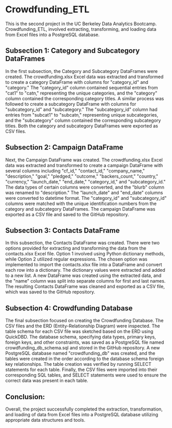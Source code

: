 # Crowdfunding_ETL
This is the second project in the UC Berkeley Data Analytics Bootcamp.
Crowdfunding_ETL, involved extracting, transforming, and loading data from Excel files into a PostgreSQL database.

## Subsection 1: Category and Subcategory DataFrames
In the first subsection, the Category and Subcategory DataFrames were created. The crowdfunding.xlsx Excel data was extracted and transformed to create a category DataFrame with columns for "category_id" and "category." The "category_id" column contained sequential entries from "cat1" to "catn," representing the unique categories, and the "category" column contained the corresponding category titles. A similar process was followed to create a subcategory DataFrame with columns for "subcategory_id" and "subcategory." The "subcategory_id" column had entries from "subcat1" to "subcatn," representing unique subcategories, and the "subcategory" column contained the corresponding subcategory titles. Both the category and subcategory DataFrames were exported as CSV files.

## Subsection 2: Campaign DataFrame
Next, the Campaign DataFrame was created. The crowdfunding.xlsx Excel data was extracted and transformed to create a campaign DataFrame with several columns including "cf_id," "contact_id," "company_name," "description," "goal," "pledged," "outcome," "backers_count," "country," "currency," "launch_date," "end_date," "category_id," and "subcategory_id." The data types of certain columns were converted, and the "blurb" column was renamed to "description." The "launch_date" and "end_date" columns were converted to datetime format. The "category_id" and "subcategory_id" columns were matched with the unique identification numbers from the category and subcategory DataFrames. The campaign DataFrame was exported as a CSV file and saved to the GitHub repository.

## Subsection 3: Contacts DataFrame
In this subsection, the Contacts DataFrame was created. There were two options provided for extracting and transforming the data from the contacts.xlsx Excel file. Option 1 involved using Python dictionary methods, while Option 2 utilized regular expressions. The chosen option was implemented to import the contacts.xlsx file into a DataFrame and convert each row into a dictionary. The dictionary values were extracted and added to a new list. A new DataFrame was created using the extracted data, and the "name" column was split into separate columns for first and last names. The resulting Contacts DataFrame was cleaned and exported as a CSV file, which was saved to the GitHub repository.

## Subsection 4: Crowdfunding Database
The final subsection focused on creating the Crowdfunding Database. The CSV files and the ERD (Entity-Relationship Diagram) were inspected. The table schema for each CSV file was sketched based on the ERD using QuickDBD. The database schema, specifying data types, primary keys, foreign keys, and other constraints, was saved as a PostgreSQL file named crowdfunding_db_schema.sql and stored in the GitHub repository. A new PostgreSQL database named "crowdfunding_db" was created, and the tables were created in the order according to the database schema foreign key relationships. The table creation was verified by running SELECT statements for each table. Finally, the CSV files were imported into their corresponding SQL tables, and SELECT statements were used to ensure the correct data was present in each table.

## Conclusion:
Overall, the project successfully completed the extraction, transformation, and loading of data from Excel files into a PostgreSQL database utilizing appropriate data structures and tools.
